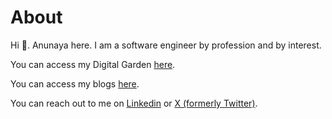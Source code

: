 # About

Hi 👋. Anunaya here. I am a software engineer by profession and by interest. 

You can access my Digital Garden [here](/second-brain/).

You can access my blogs [here](/second-brain/blog/).

You can reach out to me on
[Linkedin](https://www.linkedin.com/in/anunayasrivastava/) or [X (formerly
Twitter)](https://x.com/anunayasri).
